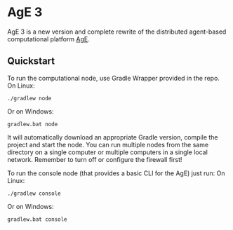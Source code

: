 # AgE 3

AgE 3 is a new version and complete rewrite of the distributed agent-based computational platform
[AgE](https://www.age.agh.edu.pl/).

## Quickstart

To run the computational node, use Gradle Wrapper provided in the repo.
On Linux:

```
./gradlew node
```

Or on Windows:

```
gradlew.bat node
```

It will automatically download an appropriate Gradle version, compile the project and start the node.
You can run multiple nodes from the same directory on a single computer or multiple computers in a single local network.
Remember to turn off or configure the firewall first!

To run the console node (that provides a basic CLI for the AgE) just run:
On Linux:

```
./gradlew console
```

Or on Windows:

```
gradlew.bat console
```
